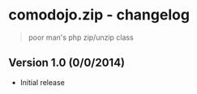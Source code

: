 comodojo.zip - changelog
==========================

> poor man's php zip/unzip class

Version 1.0 (0/0/2014)
-----------

* Initial release